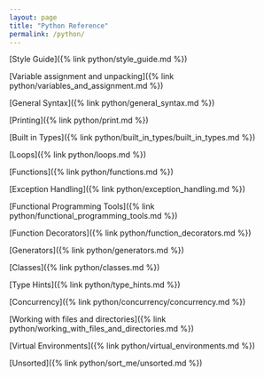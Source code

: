 ```yaml
---
layout: page
title: "Python Reference"
permalink: /python/
---
```


[comment]: <> (TODO: Look at https://docs.python.org/3/library/stdtypes.html for a comprehensive list of Python built in types you can use for organizing your notes.)
[comment]: <> (TODO: The above link is also a good starting point for what to add to notes for each type.)

[Style Guide]({% link python/style_guide.md %})

[Variable assignment and unpacking]({% link python/variables_and_assignment.md %})

[General Syntax]({% link python/general_syntax.md %})

[Printing]({% link python/print.md %})

[Built in Types]({% link python/built_in_types/built_in_types.md %})

[Loops]({% link python/loops.md %})

[Functions]({% link python/functions.md %})

[Exception Handling]({% link python/exception_handling.md %})

[Functional Programming Tools]({% link python/functional_programming_tools.md %})

[Function Decorators]({% link python/function_decorators.md %})

[Generators]({% link python/generators.md %})

[Classes]({% link python/classes.md %})

[Type Hints]({% link python/type_hints.md %})

[Concurrency]({% link python/concurrency/concurrency.md %})

[Working with files and directories]({% link python/working_with_files_and_directories.md %})

[Virtual Environments]({% link python/virtual_environments.md %})

[Unsorted]({% link python/sort_me/unsorted.md %})


